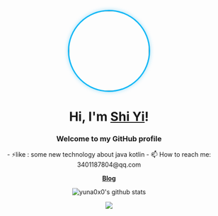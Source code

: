 <p align="center">
<a href="http://reblog.shinyio.uk">
  <img 
    src="https://avatars.githubusercontent.com/u/141152739?v=4" 
    width="180" 
    style="
      display: block;
      border-radius: 50%;
      border: 3px solid #12b7f5;
      box-shadow: 0 0 10px rgba(18, 183, 245, 0.4);
      transition: transform 0.2s ease;
    "
    onmouseover="this.style.transform='scale(1.05)'"
    onmouseout="this.style.transform='scale(1)'"
  />
</a>
</p>

<h1 align="center">Hi, I'm <a href="http://reblog,shiyio.uk">Shi Yi</a>!</h1>

<h3 align="center">Welcome to my GitHub profile </h3>

<p align="center">
- ⚡like : some new technology about java kotlin
- 📫 How to reach me: 3401187804@qq.com
</p>

<p align="center">
  <strong><a href="https://blog,shiyio.uk">Blog</a></strong>
</p>

<p align="center">
<a ><img src="https://github-readme-stats.vercel.app/api?username=2743305544&hide_border=true&show_icons=true" alt="yuna0x0's github stats"></a>
</p>

<p align="center">
<img  src="https://github-readme-stats.vercel.app/api/top-langs/?username=2743305544&layout=compact">    
</p>






